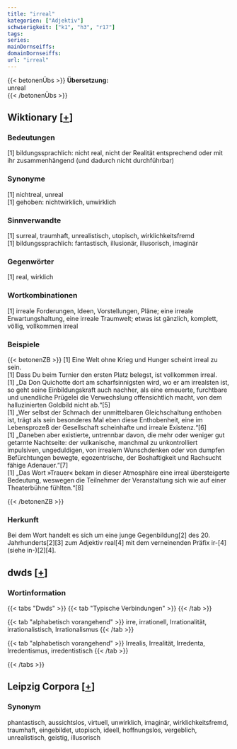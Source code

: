 ```yaml
---
title: "irreal"
kategorien: ["Adjektiv"]
schwierigkeit: ["k1", "h3", "r17"]
tags:
series:
mainDornseiffs:
domainDornseiffs:
url: "irreal"
---
```


{{< betonenÜbs >}}
**Übersetzung:**  
unreal  
{{< /betonenÜbs >}}

## Wiktionary [[+](https://de.wiktionary.org/wiki/irreal)]

### Bedeutungen
[1] bildungssprachlich: nicht real, nicht der Realität entsprechend oder mit ihr zusammenhängend (und dadurch nicht durchführbar)  

### Synonyme
[1] nichtreal, unreal  
[1] gehoben: nichtwirklich, unwirklich  

### Sinnverwandte
[1] surreal, traumhaft, unrealistisch, utopisch, wirklichkeitsfremd  
[1] bildungssprachlich: fantastisch, illusionär, illusorisch, imaginär  

### Gegenwörter
[1] real, wirklich  

### Wortkombinationen
[1] irreale Forderungen, Ideen, Vorstellungen, Pläne; eine irreale Erwartungshaltung, eine irreale Traumwelt; etwas ist gänzlich, komplett, völlig, vollkommen irreal  

### Beispiele
{{< betonenZB >}}
[1] Eine Welt ohne Krieg und Hunger scheint irreal zu sein.  
[1] Dass Du beim Turnier den ersten Platz belegst, ist vollkommen irreal.  
[1] „Da Don Quichotte dort am scharfsinnigsten wird, wo er am irrealsten ist, so geht seine Einbildungskraft auch nachher, als eine erneuerte, furchtbare und unendliche Prügelei die Verwechslung offensichtlich macht, von dem halluzinierten Goldbild nicht ab.“[5]  
[1] „Wer selbst der Schmach der unmittelbaren Gleichschaltung enthoben ist, trägt als sein besonderes Mal eben diese Enthobenheit, eine im Lebensprozeß der Gesellschaft scheinhafte und irreale Existenz.“[6]  
[1] „Daneben aber existierte, untrennbar davon, die mehr oder weniger gut getarnte Nachtseite: der vulkanische, manchmal zu unkontrolliert impulsiven, ungeduldigen, von irrealem Wunschdenken oder von dumpfen Befürchtungen bewegte, egozentrische, der Boshaftigkeit und Rachsucht fähige Adenauer.“[7]  
[1] „Das Wort »Trauer« bekam in dieser Atmosphäre eine irreal übersteigerte Bedeutung, weswegen die Teilnehmer der Veranstaltung sich wie auf einer Theaterbühne fühlten.“[8]  

{{< /betonenZB >}}
### Herkunft
Bei dem Wort handelt es sich um eine junge Gegenbildung[2] des 20. Jahrhunderts[2][3] zum Adjektiv real[4] mit dem verneinenden Präfix ir-[4] (siehe in-)[2][4].  



## dwds [[+](https://www.dwds.de/wb/irreal)]

### Wortinformation
{{< tabs "Dwds" >}}
{{< tab "Typische Verbindungen" >}}
{{< /tab >}}

{{< tab "alphabetisch vorangehend" >}}
irre, irrationell, Irrationalität, irrationalistisch, Irrationalismus
{{< /tab >}}

{{< tab "alphabetisch vorangehend" >}}
Irrealis, Irrealität, Irredenta, Irredentismus, irredentistisch
{{< /tab >}}

{{< /tabs >}}

## Leipzig Corpora [[+](https://corpora.uni-leipzig.de/en/res?word=irreal&corpusId=deu_newscrawl-public_2018)]


### Synonym
phantastisch, aussichtslos, virtuell, unwirklich, imaginär, wirklichkeitsfremd, traumhaft, eingebildet, utopisch, ideell, hoffnungslos, vergeblich, unrealistisch, geistig, illusorisch

